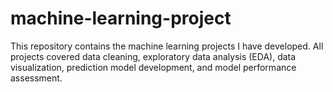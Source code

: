 # machine-learning-project

This repository contains the machine learning projects I have developed. 
All projects covered data cleaning, exploratory data analysis (EDA), data visualization, prediction model development, and model performance assessment.
